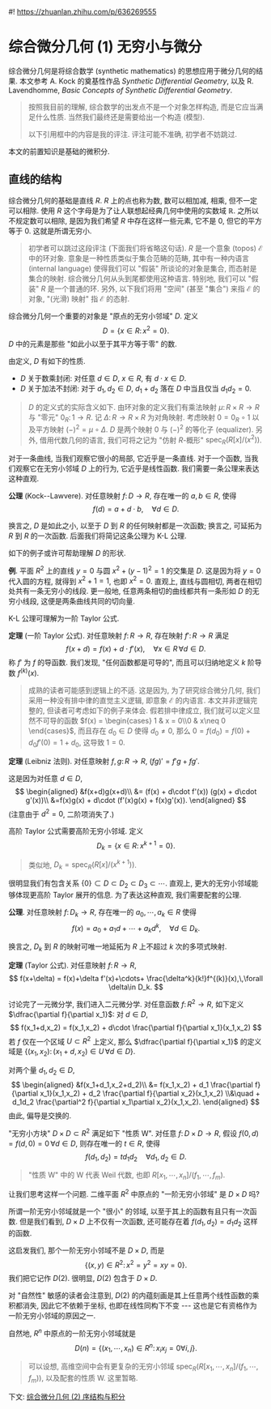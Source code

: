  #! https://zhuanlan.zhihu.com/p/636269555
# 综合微分几何 (1) 无穷小与微分

综合微分几何是将综合数学 (synthetic mathematics) 的思想应用于微分几何的结果. 本文参考 A. Kock 的奠基性作品 _Synthetic Differential Geometry_, 以及 R. Lavendhomme, _Basic Concepts of Synthetic Differential Geometry_.

> 按照我目前的理解, 综合数学的出发点不是一个对象怎样构造, 而是它应当满足什么性质. 当然我们最终还是需要给出一个构造 (模型).
>
> 以下引用框中的内容是我的评注. 评注可能不准确, 初学者不妨跳过.

本文的前置知识是基础的微积分.

## 直线的结构

综合微分几何的基础是直线 $R$. $R$ 上的点也称为数, 数可以相加减, 相乘, 但不一定可以相除. 使用 $R$ 这个字母是为了让人联想起经典几何中使用的实数域 $\mathbb{R}$. 之所以不规定数可以相除, 是因为我们希望 $R$ 中存在这样一些元素, 它不是 $0$, 但它的平方等于 $0$. 这就是所谓无穷小.

> 初学者可以跳过这段评注 (下面我们将省略这句话). $R$ 是一个意象 (topos) $\mathcal E$ 中的环对象. 意象是一种性质类似于集合范畴的范畴, 其中有一种内语言 (internal language) 使得我们可以 "假装" 所谈论的对象是集合, 而态射是集合的映射. 综合微分几何从头到尾都使用这种语言. 特别地, 我们可以 "假装" $R$ 是一个普通的环. 另外, 以下我们将用 "空间" (甚至 "集合") 来指 $\mathcal E$ 的对象, "(光滑) 映射" 指 $\mathcal E$ 的态射.

综合微分几何一个重要的对象是 "原点的无穷小邻域" $D$. 定义
$$
D = \{x \in R \colon x^2 = 0\}.
$$
$D$ 中的元素是那些 "如此小以至于其平方等于零" 的数.

由定义, $D$ 有如下的性质.

- $D$ 关于数乘封闭: 对任意 $d\in D$, $x\in R$, 有 $d\cdot x \in D$.
- $D$ 关于加法不封闭: 对于 $d_1,d_2\in D$, $d_1+d_2$ 落在 $D$ 中当且仅当 $d_1d_2 = 0$.

> $D$ 的定义式的实际含义如下. 由环对象的定义我们有乘法映射 $\mu \colon R\times R \to R$ 与 "零元" $0_R \colon 1 \to R$. 记 $\Delta \colon R \to R \times R$ 为对角映射. 考虑映射 $0 = 0_R \circ 1$ 以及平方映射 $(-)^2 = \mu \circ \Delta$. $D$ 是两个映射 $0$ 与 $(-)^2$ 的等化子 (equalizer). 另外, 借用代数几何的语言, 我们可将之记为 "仿射 $R$-概形" $\operatorname{spec}_R(R[x]/(x^2))$.

对于一条曲线, 当我们观察它很小的局部, 它近乎是一条直线. 对于一个函数, 当我们观察它在无穷小邻域 $D$ 上的行为, 它近乎是线性函数. 我们需要一条公理来表达这种直观.

**公理** (Kock--Lawvere). 对任意映射 $f \colon D \to R$, 存在唯一的 $a,b \in R$, 使得
$$
f(d) = a + d \cdot b,\quad \forall d\in D.
$$

换言之, $D$ 是如此之小, 以至于 $D$ 到 $R$ 的任何映射都是一次函数; 换言之, 可延拓为 $R$ 到 $R$ 的一次函数. 后面我们将简记这条公理为 K-L 公理.

如下的例子或许可帮助理解 $D$ 的形状.

**例**. 平面 $R^2$ 上的直线 $y=0$ 与圆 $x^2 + (y-1)^2 = 1$ 的交集是 $D$. 这是因为将 $y=0$ 代入圆的方程, 就得到 $x^2 + 1 = 1$, 也即 $x^2 = 0$. 直观上, 直线与圆相切, 两者在相切处共有一条无穷小的线段. 更一般地, 任意两条相切的曲线都共有一条形如 $D$ 的无穷小线段, 这便是两条曲线共同的切向量.

K-L 公理可理解为一阶 Taylor 公式.

**定理** (一阶 Taylor 公式). 对任意映射 $f \colon R \to R$, 存在映射 $f' \colon R \to R$ 满足
$$
f(x+d) = f(x) + d \cdot f'(x),\quad \forall x\in R\,\forall d\in D.
$$
称 $f'$ 为 $f$ 的导函数. 我们发现, "任何函数都是可导的", 而且可以归纳地定义 $k$ 阶导数 $f^{(k)}(x)$.

> 成熟的读者可能感到逻辑上的不适. 这是因为, 为了研究综合微分几何, 我们采用一种没有排中律的直觉主义逻辑, 即意象 $\mathcal{E}$ 的内语言. 本文并非逻辑完整的, 但读者可考虑如下的例子来体会. 假若排中律成立, 我们就可以定义显然不可导的函数 $f(x) = \begin{cases} 1 & x = 0\\0 & x\neq 0 \end{cases}$, 而且存在 $d_0 \in D$ 使得 $d_0 \neq 0$, 那么 $0 = f(d_0) = f(0) + d_0 f'(0) = 1 + d_0$, 这导致 $1=0$.

**定理** (Leibniz 法则). 对任意映射 $f,g \colon R \to R$, $(fg)' = f'g + fg'$.

这是因为对任意 $d\in D$,
$$
\begin{aligned}
    &f(x+d)g(x+d)\\
    &= (f(x) + d\cdot f'(x))
    (g(x) + d\cdot g'(x))\\
    &=f(x)g(x) + d\cdot (f'(x)g(x) + f(x)g'(x)).
\end{aligned}
$$
(注意由于 $d^2 = 0$, 二阶项消失了.)

高阶 Taylor 公式需要高阶无穷小邻域. 定义
$$
D_k = \{ x \in R \colon x^{k+1} = 0 \}.
$$

> 类似地, $D_k = \operatorname{spec}_R(R[x]/(x^{k+1}))$.

很明显我们有包含关系 $\{0\} \subset D \subset D_2 \subset D_3 \subset\cdots$. 直观上, 更大的无穷小邻域能够体现更高阶 Taylor 展开的信息. 为了表达这种直观, 我们需要配套的公理.

**公理**. 对任意映射 $f \colon D_k \to R$, 存在唯一的 $a_0, \cdots, a_k \in R$ 使得
$$
f(x) = a_0 + a_1 d + \cdots + a_k d^k,\quad \forall d\in D_k.
$$

换言之, $D_k$ 到 $R$ 的映射可唯一地延拓为 $R$ 上不超过 $k$ 次的多项式映射.

**定理** (Taylor 公式). 对任意映射 $f \colon R \to R$,
$$
f(x+\delta) = f(x)+\delta f'(x)+\cdots+ \frac{\delta^k}{k!}f^{(k)}(x),\,\forall \delta\in D_k.
$$

讨论完了一元微分学, 我们进入二元微分学. 对任意函数 $f \colon R^2 \to R$, 如下定义 $\dfrac{\partial f}{\partial x_1}$: 对 $d\in D$,
$$
f(x_1+d,x_2) = f(x_1,x_2) + d\cdot \frac{\partial f}{\partial x_1}(x_1,x_2)
$$
若 $f$ 仅在一个区域 $U \subset R^2$ 上定义, 那么 $\dfrac{\partial f}{\partial x_1}$ 的定义域是 $\{(x_1,x_2) \colon (x_1+d,x_2)\in U\,\forall d\in D\}$.

对两个量 $d_1,d_2 \in D$,
$$
\begin{aligned}
    &f(x_1+d_1,x_2+d_2)\\
    &= f(x_1,x_2) + d_1 \frac{\partial f}{\partial x_1}(x_1,x_2) + d_2 \frac{\partial f}{\partial x_2}(x_1,x_2) \\&\quad + d_1d_2 \frac{\partial^2 f}{\partial x_1\partial x_2}(x_1,x_2).
\end{aligned}
$$
由此, 偏导是交换的.

"无穷小方块" $D\times D \subset R^2$ 满足如下 "性质 W". 对任意 $f \colon D\times D \to R$, 假设 $f(0,d) = f(d,0) = 0\,\forall d\in D$, 则存在唯一的 $t \in R$, 使得
$$
f(d_1,d_2) = td_1d_2\quad \forall d_1,d_2\in D.
$$

> "性质 W" 中的 W 代表 Weil 代数, 也即 $R[x_1,\cdots,x_n]/(f_1,\cdots,f_m)$.

让我们思考这样一个问题. 二维平面 $R^2$ 中原点的 "一阶无穷小邻域" 是 $D\times D$ 吗?

所谓一阶无穷小邻域就是一个 "很小" 的邻域, 以至于其上的函数有且只有一次函数.
但是我们看到, $D\times D$ 上不仅有一次函数, 还可能存在着 $f(d_1,d_2) = d_1d_2$ 这样的函数.

这启发我们, 那个一阶无穷小邻域不是 $D\times D$, 而是
$$
\{(x,y)\in R^2 \colon  x^2=y^2=xy=0\}.
$$
我们把它记作 $D(2)$.
很明显, $D(2)$ 包含于 $D\times D$.

对 "自然性" 敏感的读者会注意到, $D(2)$ 的内蕴刻画是其上任意两个线性函数的乘积都消失, 因此它不依赖于坐标, 也即在线性同构下不变 --- 这也是它有资格作为一阶无穷小邻域的原因之一.

自然地, $R^n$ 中原点的一阶无穷小邻域就是
$$
D(n) = \{(x_1,\cdots,x_n) \in R^n \colon x_ix_j = 0\forall i,j\}.
$$

> 可以设想, 高维空间中会有更复杂的无穷小邻域 $\operatorname{spec}_R\big(R[x_1,\cdots,x_n]/(f_1,\cdots,f_m)\big)$, 以及配套的性质 W. 这里暂略.

下文: [综合微分几何 (2) 序结构与积分](https://zhuanlan.zhihu.com/p/636271014)